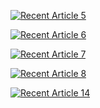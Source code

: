 <a target="_blank" href="https://github-readme-medium-recent-article.vercel.app/medium/@mennashaaban00/5"><img src="https://github-readme-medium-recent-article.vercel.app/medium/@mennashaaban00/5" alt="Recent Article 5"> 

<a target="_blank" href="https://github-readme-medium-recent-article.vercel.app/medium/@mennashaaban00/6"><img src="https://github-readme-medium-recent-article.vercel.app/medium/@mennashaaban00/6" alt="Recent Article 6"> 

<a target="_blank" href="https://github-readme-medium-recent-article.vercel.app/medium/@mennashaaban00/7"><img src="https://github-readme-medium-recent-article.vercel.app/medium/@mennashaaban00/7" alt="Recent Article 7"> 

<a target="_blank" href="https://github-readme-medium-recent-article.vercel.app/medium/@mennashaaban00/8"><img src="https://github-readme-medium-recent-article.vercel.app/medium/@mennashaaban00/8" alt="Recent Article 8"> 

 <a target="_blank" href="[https://github-readme-medium-recent-article.vercel.app/medium/@mennashaaban00/14](https://medium.com/@mennashaaban00/session-3-in-cybertalent-bootcamp-22-intro-to-cyber-security-aedee671d6cd)"><img src="https://github-readme-medium-recent-article.vercel.app/medium/@mennashaaban00/14" alt="Recent Article 14"> 



